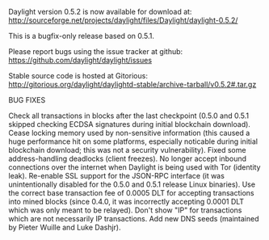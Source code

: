 Daylight version 0.5.2 is now available for download at:
http://sourceforge.net/projects/daylight/files/Daylight/daylight-0.5.2/

This is a bugfix-only release based on 0.5.1.

Please report bugs using the issue tracker at github:
https://github.com/daylight/daylight/issues

Stable source code is hosted at Gitorious:
http://gitorious.org/daylight/daylightd-stable/archive-tarball/v0.5.2#.tar.gz

BUG FIXES

Check all transactions in blocks after the last checkpoint (0.5.0 and 0.5.1 skipped checking ECDSA signatures during initial blockchain download).
Cease locking memory used by non-sensitive information (this caused a huge performance hit on some platforms, especially noticable during initial blockchain download; this was
not a security vulnerability).
Fixed some address-handling deadlocks (client freezes).
No longer accept inbound connections over the internet when Daylight is being used with Tor (identity leak).
Re-enable SSL support for the JSON-RPC interface (it was unintentionally disabled for the 0.5.0 and 0.5.1 release Linux binaries).
Use the correct base transaction fee of 0.0005 DLT for accepting transactions into mined blocks (since 0.4.0, it was incorrectly accepting 0.0001 DLT which was only meant to be relayed).
Don't show "IP" for transactions which are not necessarily IP transactions.
Add new DNS seeds (maintained by Pieter Wuille and Luke Dashjr).
